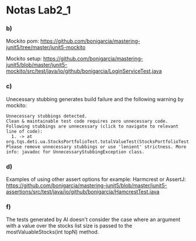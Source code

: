 # Notas Lab2_1

### b)
Mockito pom: https://github.com/bonigarcia/mastering-junit5/tree/master/junit5-mockito

Mockito setup: https://github.com/bonigarcia/mastering-junit5/blob/master/junit5-mockito/src/test/java/io/github/bonigarcia/LoginServiceTest.java

### c)

Unecessary stubbing generates build failure and the following warning by mockito:

```
Unnecessary stubbings detected.
Clean & maintainable test code requires zero unnecessary code.
Following stubbings are unnecessary (click to navigate to relevant line of code):
  1. -> at org.tqs.deti.ua.StocksPortfolioTest.totalValueTest(StocksPortfolioTest.java:37)
Please remove unnecessary stubbings or use 'lenient' strictness. More info: javadoc for UnnecessaryStubbingException class.
```


### d)

Examples of using other assert options for example: Harmcrest or AssertJ:
https://github.com/bonigarcia/mastering-junit5/blob/master/junit5-assertions/src/test/java/io/github/bonigarcia/HamcrestTest.java


### f)

The tests generated by AI doesn't consider the case where an argument with a value over the stocks list size is passed to the mostValuableStocks(int topN) method.

